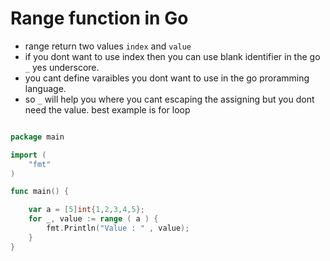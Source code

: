# Range function in Go
- range return two values `index` and `value`
- if you dont want to use index then you can use blank identifier in the go `_` yes underscore. 
- you cant define varaibles you dont want to use in the go proramming language. 
- so `_` will help you where you cant escaping the assigning but you dont need the value. best example is for loop

```go

package main

import (
    "fmt"
)

func main() {

    var a = [5]int{1,2,3,4,5};
    for _, value := range ( a ) {
        fmt.Println("Value : " , value);
    } 
}
```
